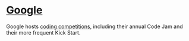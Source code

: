 # [Google](https://codingcompetitions.withgoogle.com/)

Google hosts [coding competitions](https://codingcompetitions.withgoogle.com/), including their annual Code Jam and their more frequent Kick Start.